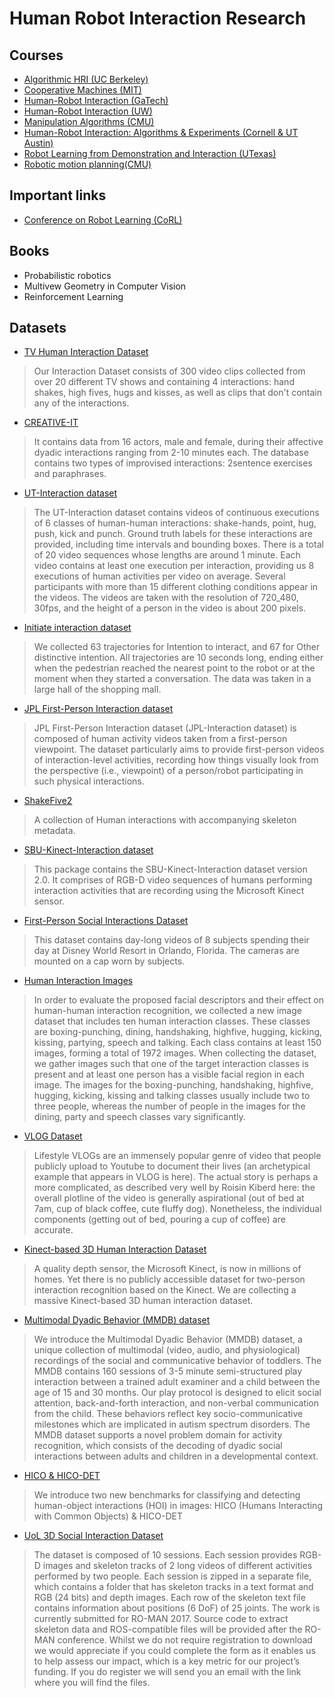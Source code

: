 # Human Robot Interaction Research

## Courses
* [Algorithmic HRI (UC Berkeley)](http://people.eecs.berkeley.edu/~anca/AHRI.html)
* [Cooperative Machines (MIT)](http://ocw.mit.edu/courses/media-arts-and-sciences/mas-965-special-topics-in-media-technology-cooperative-machines-fall-2003/lecture-notes/)
* [Human-Robot Interaction (GaTech)](https://www.cc.gatech.edu/~athomaz/classes/CS8803-HRI/Home.html)
* [Human-Robot Interaction (UW)](https://sites.google.com/site/cse599k1/calendar)
* [Manipulation Algorithms (CMU)](https://personalrobotics.ri.cmu.edu/courses/16843/)
* [Human-Robot Interaction: Algorithms & Experiments (Cornell & UT Austin)](http://hriclass.com/schedule/)
* [Robot Learning from Demonstration and Interaction (UTexas)](http://www.cs.utexas.edu/~sniekum/classes/RLFD-F17/desc.php)
* [Robotic motion planning(CMU)](https://www.cs.cmu.edu/~motionplanning/)

## Important links
* [Conference on Robot Learning (CoRL)](http://www.robot-learning.org/home)

## Books
* Probabilistic robotics
* Multivew Geometry in Computer Vision
* Reinforcement Learning

## Datasets

* [TV Human Interaction Dataset](http://www.robots.ox.ac.uk/~alonso/tv_human_interactions.html)
> Our Interaction Dataset consists of 300 video clips collected from over 20 different TV shows and containing 4 interactions: hand shakes, high fives, hugs and kisses, as well as clips that don't contain any of the interactions. 

* [CREATIVE-IT](http://sail.usc.edu/CreativeIT/ImprovRelease.htm)
> It contains data from 16 actors, male and female, during their affective dyadic interactions ranging from 2-10 minutes each. The database contains two types of improvised interactions: 2sentence exercises and paraphrases. 

* [ UT-Interaction dataset](http://cvrc.ece.utexas.edu/SDHA2010/Human_Interaction.html#Data)
> The UT-Interaction dataset contains videos of continuous executions of 6 classes of human-human interactions: shake-hands, point, hug, push, kick and punch. Ground truth labels for these interactions are provided, including time intervals and bounding boxes. There is a total of 20 video sequences whose lengths are around 1 minute. Each video contains at least one execution per interaction, providing us 8 executions of human activities per video on average. Several participants with more than 15 different clothing conditions appear in the videos. The videos are taken with the resolution of 720_480, 30fps, and the height of a person in the video is about 200 pixels.

* [Initiate interaction dataset](http://www.irc.atr.jp/sets/approach_robot/)
> We collected 63 trajectories for Intention to interact, and 67 for Other distinctive intention. All trajectories are 10 seconds long, ending either when the pedestrian reached the nearest point to the robot or at the moment when they started a conversation. The data was taken in a large hall of the shopping mall.

* [JPL First-Person Interaction dataset](http://michaelryoo.com/jpl-interaction.html)
> JPL First-Person Interaction dataset (JPL-Interaction dataset) is composed of human activity videos taken from a first-person viewpoint. The dataset particularly aims to provide first-person videos of interaction-level activities, recording how things visually look from the perspective (i.e., viewpoint) of a person/robot participating in such physical interactions. 

* [ShakeFive2](https://www.projects.science.uu.nl/shakefive/)
> A collection of Human interactions with accompanying skeleton metadata.

* [SBU-Kinect-Interaction dataset](http://vision.cs.stonybrook.edu/~kiwon/Datasets/SBU_Kinect_Interactions/README.txt)
> This package contains the SBU-Kinect-Interaction dataset version 2.0. It comprises of RGB-D video sequences of humans performing interaction activities that are recording using the Microsoft Kinect sensor.

* [First-Person Social Interactions Dataset](http://ai.stanford.edu/~alireza/Disney/)
> This dataset contains day-long videos of 8 subjects spending their day at Disney World Resort in Orlando, Florida. The cameras are mounted on a cap worn by subjects.

* [Human Interaction Images](https://vision.cs.hacettepe.edu.tr/interaction_images/)
> In order to evaluate the proposed facial descriptors and their effect on human-human interaction recognition, we collected a new image dataset that includes ten human interaction classes. These classes are boxing-punching, dining, handshaking, highfive, hugging, kicking, kissing, partying, speech and talking. Each class contains at least 150 images, forming a total of 1972 images. When collecting the dataset, we gather images such that one of the target interaction classes is present and at least one person has a visible facial region in each image. The images for the boxing-punching, handshaking, highfive, hugging, kicking, kissing and talking classes usually include two to three people, whereas the number of people in the images for the dining, party and speech classes vary significantly.

* [VLOG Dataset](http://people.eecs.berkeley.edu/~dfouhey/2017/VLOG/)
> Lifestyle VLOGs are an immensely popular genre of video that people publicly upload to Youtube to document their lives (an archetypical example that appears in VLOG is here). The actual story is perhaps a more complicated, as described very well by Roisin Kiberd here: the overall plotline of the video is generally aspirational (out of bed at 7am, cup of black coffee, cute fluffy dog). Nonetheless, the individual components (getting out of bed, pouring a cup of coffee) are accurate.

* [Kinect-based 3D Human Interaction Dataset](http://www.lmars.whu.edu.cn/prof_web/zhuxinyan/DataSetPublish/dataset.html)
> A quality depth sensor, the Microsoft Kinect, is now in millions of homes. Yet there is no publicly accessible dataset for two-person interaction recognition based on the Kinect. We are collecting a massive Kinect-based 3D human interaction dataset.

* [Multimodal Dyadic Behavior (MMDB) dataset](http://www.cbi.gatech.edu/mmdb/)
> We introduce the Multimodal Dyadic Behavior (MMDB) dataset, a unique collection of multimodal (video, audio, and physiological) recordings of the social and communicative behavior of toddlers. The MMDB contains 160 sessions of 3-5 minute semi-structured play interaction between a trained adult examiner and a child between the age of 15 and 30 months. Our play protocol is designed to elicit social attention, back-and-forth interaction, and non-verbal communication from the child. These behaviors reflect key socio-communicative milestones which are implicated in autism spectrum disorders. The MMDB dataset supports a novel problem domain for activity recognition, which consists of the decoding of dyadic social interactions between adults and children in a developmental context.

* [HICO & HICO-DET](http://www-personal.umich.edu/~ywchao/hico/)
> We introduce two new benchmarks for classifying and detecting human-object interactions (HOI) in images: HICO (Humans Interacting with Common Objects) & HICO-DET

* [UoL 3D Social Interaction Dataset](https://lcas.lincoln.ac.uk/wp/research/data-sets-software/uol-3d-social-interaction-dataset/)
> The dataset is composed of 10 sessions. Each session provides RGB-D images and skeleton tracks of 2 long videos of different activities performed by two people. Each session is zipped in a separate file, which contains a folder that has skeleton tracks in a text format and RGB (24 bits) and depth images. Each row of the skeleton text file contains information about positions (6 DoF) of 25 joints. The work is currently submitted for RO-MAN 2017. Source code to extract skeleton data and ROS-compatible files will be provided after the RO-MAN conference. Whilst we do not require registration to download we would appreciate if you could complete the form as it enables us to help assess our impact, which is a key metric for our project’s funding. If you do register we will send you an email with the link where you will find the files.
